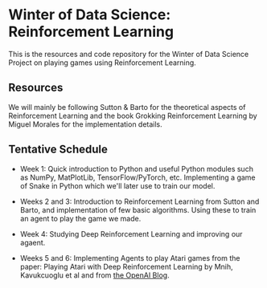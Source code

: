 # Winter of Data Science: Reinforcement Learning

This is the resources and code repository for the Winter of Data Science Project on playing games using Reinforcement Learning.

## Resources

We will mainly be following Sutton & Barto for the theoretical aspects of Reinforcement Learning and the book Grokking Reinforcement Learning by Miguel Morales for the implementation details.

## Tentative Schedule

- Week 1:
Quick introduction to Python and useful Python modules such as NumPy, MatPlotLib, TensorFlow/PyTorch, etc. Implementing a game of Snake in Python which we'll later use to train our model.

- Weeks 2 and 3:
Introduction to Reinforcement Learning from Sutton and Barto, and implementation of few basic algorithms. Using these to train an agent to play the game we made.

- Week 4:
Studying Deep Reinforcement Learning and improving our agaent.

- Weeks 5 and 6:
Implementing Agents to play Atari games from the paper: Playing Atari with Deep Reinforcement Learning by Mnih, Kavukcuoglu et al and from [the OpenAI Blog](https://openai.com/blog/gym-retro).
